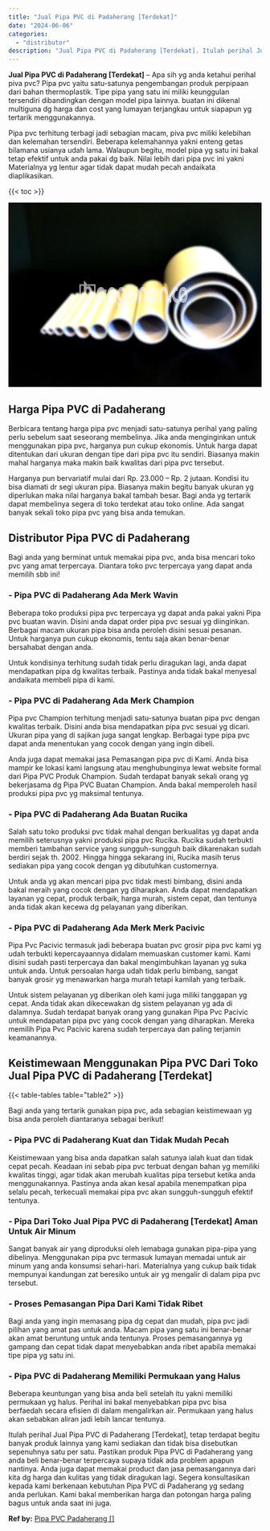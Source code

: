 ```yaml
---
title: "Jual Pipa PVC di Padaherang [Terdekat]"
date: "2024-06-06"
categories: 
  - "distributor"
description: "Jual Pipa PVC di Padaherang [Terdekat]. Itulah perihal Jual Pipa PVC di Padaherang [Terdekat], tetap terdapat begitu banyak produk lainnya yang kami sediak..."
---
```


**Jual Pipa PVC di Padaherang \[Terdekat\]** – Apa sih yg anda ketahui perihal piva pvc? Pipa pvc yaitu satu-satunya pengembangan produk perpipaan dari bahan thermoplastik. Tipe pipa yang satu ini miliki keunggulan tersendiri dibandingkan dengan model pipa lainnya. buatan ini dikenal multiguna dg harga dan cost yang lumayan terjangkau untuk siapapun yg tertarik menggunakannya.

Pipa pvc terhitung terbagi jadi sebagian macam, piva pvc miliki kelebihan dan kelemahan tersendiri. Beberapa kelemahannya yakni enteng getas bilamana usianya udah lama. Walaupun begitu, model pipa yg satu ini bakal tetap efektif untuk anda pakai dg baik. Nilai lebih dari pipa pvc ini yakni Materialnya yg lentur agar tidak dapat mudah pecah andaikata diaplikasikan.

{{< toc >}}

![Jual Pipa PVC di Padaherang [Terdekat]](/images/jaul-pipa-pvc-56.png)

## Harga Pipa PVC di Padaherang

Berbicara tentang harga pipa pvc menjadi satu-satunya perihal yang paling perlu sebelum saat seseorang membelinya. Jika anda menginginkan untuk menggunakan pipa pvc, harganya pun cukup ekonomis. Untuk harga dapat ditentukan dari ukuran dengan tipe dari pipa pvc itu sendiri. Biasanya makin mahal harganya maka makin baik kwalitas dari pipa pvc tersebut.

Harganya pun bervariatif mulai dari Rp. 23.000 – Rp. 2 jutaan. Kondisi itu bisa diamati dr segi ukuran pipa. Biasanya makin begitu banyak ukuran yg diperlukan maka nilai harganya bakal tambah besar. Bagi anda yg tertarik dapat membelinya segera di toko terdekat atau toko online. Ada sangat banyak sekali toko pipa pvc yang bisa anda temukan.

## Distributor Pipa PVC di Padaherang

Bagi anda yang berminat untuk memakai pipa pvc, anda bisa mencari toko pvc yang amat terpercaya. Diantara toko pvc terpercaya yang dapat anda memilih sbb ini!

### \- Pipa PVC di Padaherang Ada Merk Wavin

Beberapa toko produksi pipa pvc terpercaya yg dapat anda pakai yakni Pipa pvc buatan wavin. Disini anda dapat order pipa pvc sesuai yg diinginkan. Berbagai macam ukuran pipa bisa anda peroleh disini sesuai pesanan. Untuk harganya pun cukup ekonomis, tentu saja akan benar-benar bersahabat dengan anda.

Untuk kondisinya terhitung sudah tidak perlu diragukan lagi, anda dapat mendapatkan pipa dg kwalitas terbaik. Pastinya anda tidak bakal menyesal andaikata membeli pipa di kami.

### \- Pipa PVC di Padaherang Ada Merk Champion

Pipa pvc Champion terhitung menjadi satu-satunya buatan pipa pvc dengan kwalitas terbaik. Disini anda bisa mendapatkan pipa pvc sesuai yg dicari. Ukuran pipa yang di sajikan juga sangat lengkap. Berbagai type pipa pvc dapat anda menentukan yang cocok dengan yang ingin dibeli.

Anda juga dapat memakai jasa Pemasangan pipa pvc di Kami. Anda bisa mampir ke lokasi kami langsung atau menghubunginya lewat website formal dari Pipa PVC Produk Champion. Sudah terdapat banyak sekali orang yg bekerjasama dg Pipa PVC Buatan Champion. Anda bakal memperoleh hasil produksi pipa pvc yg maksimal tentunya.

### \- Pipa PVC di Padaherang Ada Buatan Rucika

Salah satu toko produksi pvc tidak mahal dengan berkualitas yg dapat anda memilih seterusnya yakni produksi pipa pvc Rucika. Rucika sudah terbukti memberi tambahan service yang sungguh-sungguh baik dikarenakan sudah berdiri sejak th. 2002. Hingga hingga sekarang ini, Rucika masih terus sediakan pipa yang cocok dengan yg dibutuhkan customernya.

Untuk anda yg akan mencari pipa pvc tidak mesti bimbang, disini anda bakal meraih yang cocok dengan yg diharapkan. Anda dapat mendapatkan layanan yg cepat, produk terbaik, harga murah, sistem cepat, dan tentunya anda tidak akan kecewa dg pelayanan yang diberikan.

### \- Pipa PVC di Padaherang Ada Merk Merk Pacivic

Pipa Pvc Pacivic termasuk jadi beberapa buatan pvc grosir pipa pvc kami yg udah terbukti kepercayaannya didalam memuaskan customer kami. Kami disini sudah pasti terpercaya dan bakal mengimbuhkan layanan yg suka untuk anda. Untuk persoalan harga udah tidak perlu bimbang, sangat banyak grosir yg menawarkan harga murah tetapi kamilah yang terbaik.

Untuk sistem pelayanan yg diberikan oleh kami juga miliki tanggapan yg cepat. Anda tidak akan dikecewakan dg sistem pelayanan yg ada di dalamnya. Sudah terdapat banyak orang yang gunakan Pipa Pvc Pacivic untuk mendapatan pipa pvc yang cocok dengan yang diharapkan. Mereka memilih Pipa Pvc Pacivic karena sudah terpercaya dan paling terjamin keamanannya.

## Keistimewaan Menggunakan Pipa PVC Dari Toko Jual Pipa PVC di Padaherang \[Terdekat\]

{{< table-tables table="table2" >}}

Bagi anda yang tertarik gunakan pipa pvc, ada sebagian keistimewaan yg bisa anda peroleh diantaranya sebagai berikut!

### \- Pipa PVC di Padaherang Kuat dan Tidak Mudah Pecah

Keistimewaan yang bisa anda dapatkan salah satunya ialah kuat dan tidak cepat pecah. Keadaan ini sebab pipa pvc terbuat dengan bahan yg memiliki kwalitas tinggi, agar tidak akan merubah kualitas pipa tersebut ketika anda menggunakannya. Pastinya anda akan kesal apabila menempatkan pipa selalu pecah, terkecuali memakai pipa pvc akan sungguh-sungguh efektif tentunya.

### \- Pipa Dari Toko Jual Pipa PVC di Padaherang \[Terdekat\] Aman Untuk Air Minum

Sangat banyak air yang diproduksi oleh lemabaga gunakan pipa-pipa yang dibelinya. Menggunakan pipa pvc termasuk lumayan memadai untuk air minum yang anda konsumsi sehari-hari. Materialnya yang cukup baik tidak mempunyai kandungan zat beresiko untuk air yg mengalir di dalam pipa pvc tersebut.

### \- Proses Pemasangan Pipa Dari Kami Tidak Ribet

Bagi anda yang ingin memasang pipa dg cepat dan mudah, pipa pvc jadi pilihan yang amat pas untuk anda. Macam pipa yang satu ini benar-benar akan amat beruntung untuk anda tentunya. Proses pemasangannya yg gampang dan cepat tidak dapat menyebabkan anda ribet apabila memakai tipe pipa yg satu ini.

### \- Pipa PVC di Padaherang Memiliki Permukaan yang Halus

Beberapa keuntungan yang bisa anda beli setelah itu yakni memiliki permukaan yg halus. Perihal ini bakal menyebabkan pipa pvc bisa berfaedah secara efisien di dalam mengalirkan air. Permukaan yang halus akan sebabkan aliran jadi lebih lancar tentunya.

Itulah perihal Jual Pipa PVC di Padaherang \[Terdekat\], tetap terdapat begitu banyak produk lainnya yang kami sediakan dan tidak bisa disebutkan sepenuhnya satu per satu. Pastikan produk Pipa PVC di Padaherang yang anda beli benar-benar terpercaya supaya tidak ada problem apapun nantinya. Anda juga dapat memakai product dan jasa pemasangannya dari kita dg harga dan kulitas yang tidak diragukan lagi. Segera konsultasikan kepada kami berkenaan kebutuhan Pipa PVC di Padaherang yg sedang anda perlukan. Kami bakal memberikan harga dan potongan harga paling bagus untuk anda saat ini juga.

**Ref by:** [Pipa PVC Padaherang []](https://id.wikipedia.org/wiki/Pipa)
